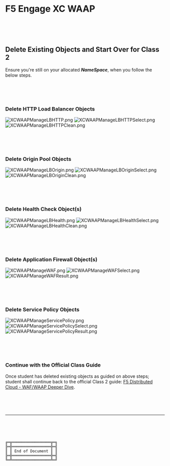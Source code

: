 # F5 Engage XC WAAP

<br><br><br>

## Delete Existing Objects and Start Over for Class 2

Ensure you're still on your allocated ***NameSpace***, when you follow the below steps.

<br><br><br>



### Delete HTTP Load Balancer Objects

![XCWAAPManageLBHTTP.png](XCWAAPManageLBHTTP.png)
![XCWAAPManageLBHTTPSelect.png](XCWAAPManageLBHTTPSelect.png)
![XCWAAPManageLBHTTPClean.png](XCWAAPManageLBHTTPClean.png)

<br><br><br>



### Delete Origin Pool Objects

![XCWAAPManageLBOrigin.png](XCWAAPManageLBOrigin.png)
![XCWAAPManageLBOriginSelect.png](XCWAAPManageLBOriginSelect.png)
![XCWAAPManageLBOriginClean.png](XCWAAPManageLBOriginClean.png)

<br><br><br>



### Delete Health Check Object(s)

![XCWAAPManageLBHealth.png](XCWAAPManageLBHealth.png)
![XCWAAPManageLBHealthSelect.png](XCWAAPManageLBHealthSelect.png)
![XCWAAPManageLBHealthClean.png](XCWAAPManageLBHealthClean.png)

<br><br><br>



### Delete Application Firewall Object(s)

![XCWAAPManageWAF.png](XCWAAPManageWAF.png)
![XCWAAPManageWAFSelect.png](XCWAAPManageWAFSelect.png)
![XCWAAPManageWAFResult.png](XCWAAPManageWAFResult.png)

<br><br><br>



### Delete Service Policy Objects

![XCWAAPManageServicePolicy.png](XCWAAPManageServicePolicy.png)
![XCWAAPManageServicePolicySelect.png](XCWAAPManageServicePolicySelect.png)
![XCWAAPManageServicePolicyResult.png](XCWAAPManageServicePolicyResult.png)

<br><br><br>



### Continue with the Official Class Guide

Once student has deleted existing objects as guided on above steps; student shall continue back to the official Class 2 guide: [F5 Distributed Cloud - WAF/WAAP Deeper Dive](https://clouddocs.f5.com/training/community/f5xc/html/class2/class2.html).

<br><br><br>



***

<br><br><br>
```
╔═╦═════════════════╦═╗
╠═╬═════════════════╬═╣
║ ║ End of Document ║ ║
╠═╬═════════════════╬═╣
╚═╩═════════════════╩═╝
```
<br><br><br>


